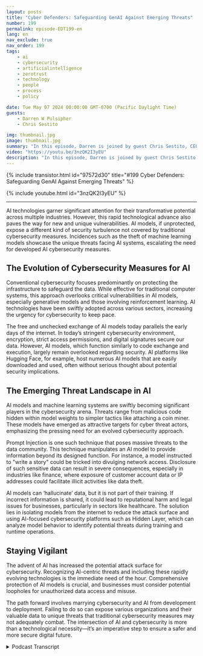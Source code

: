 ```yaml
---
layout: posts
title: "Cyber Defenders: Safeguarding GenAI Against Emerging Threats"
number: 199
permalink: episode-EDT199-en
lang: en
nav_exclude: true
nav_order: 199
tags:
    - ai
    - cybersecurity
    - artificialintelligence
    - zerotrust
    - technology
    - people
    - process
    - policy

date: Tue May 07 2024 00:00:00 GMT-0700 (Pacific Daylight Time)
guests:
    - Darren W Pulsipher
    - Chris Sestito

img: thumbnail.jpg
image: thumbnail.jpg
summary: "In this episode, Darren is joined by guest Chris Sestito, CEO of HiddenLayer, as we uncover the vulnerabilities threatening our digital future and explore innovative solutions to protect AI systems from exploitation and misuse."
video: "https://youtu.be/3nzQK2I3yEU"
description: "In this episode, Darren is joined by guest Chris Sestito, CEO of HiddenLayer, as we uncover the vulnerabilities threatening our digital future and explore innovative solutions to protect AI systems from exploitation and misuse."
---
```


<div>
{% include transistor.html id="97572d30" title="#199 Cyber Defenders: Safeguarding GenAI Against Emerging Threats" %}

{% include youtube.html id="3nzQK2I3yEU" %}
</div>

---

AI technologies garner significant attention for their transformative potential across multiple industries. However, this rapid technological advance also paves the way for new and unique vulnerabilities. AI models, if unprotected, expose a different kind of security turbulence not covered by traditional cybersecurity measures. Incidences such as the theft of machine learning models showcase the unique threats facing AI systems, escalating the need for developed AI cybersecurity measures.

## The Evolution of Cybersecurity Measures for AI

Conventional cybersecurity focuses predominantly on protecting the infrastructure to safeguard the data. While effective for traditional computer systems, this approach overlooks critical vulnerabilities in AI models, especially generative models and those involving reinforcement learning. AI technologies have been swiftly adopted across various sectors, increasing the urgency for cybersecurity to keep pace.

The free and unchecked exchange of AI models today parallels the early days of the internet. In today’s stringent cybersecurity environment, encryption, strict access permissions, and digital signatures secure our data. However, AI models, which function similarly to code exchange and execution, largely remain overlooked regarding security. AI platforms like Hugging Face, for example, host numerous AI models that are easily downloaded and used, often without serious thought about potential security implications.

## The Emerging Threat Landscape in AI

AI models and machine learning systems are swiftly becoming significant players in the cybersecurity arena. Threats range from malicious code hidden within model weights to simpler tactics like attaching a coin miner. These models have emerged as attractive targets for cyber threat actors, emphasizing the pressing need for an evolved cybersecurity approach.

Prompt Injection is one such technique that poses massive threats to the data community. This technique manipulates an AI model to provide information beyond its designed function. For instance, a model instructed to "write a story" could be tricked into divulging network access. Disclosure of such sensitive data can result in severe consequences, especially in industries like finance, where exposure of customer account data or IP addresses could facilitate illicit activities like data theft.

AI models can ‘hallucinate’ data, but it is not part of their training. If incorrect information is shared, it could lead to reputational harm and legal issues for businesses, particularly in sectors like healthcare. The solution lies in isolating models from the internet to reduce the attack surface and using AI-focused cybersecurity platforms such as Hidden Layer, which can analyze model behavior to identify potential threats during training and runtime operations.

## Staying Vigilant

The advent of AI has increased the potential attack surface for cybersecurity. Recognizing AI-centric threats and including these rapidly evolving technologies is the immediate need of the hour. Comprehensive protection of AI models is crucial, and businesses must consider potential loopholes for unauthorized data access and misuse.

The path forward involves marrying cybersecurity and AI from development to deployment. Failing to do so can expose various organizations and their valuable data to unique threats that traditional cybersecurity measures may not adequately combat. The intersection of AI and cybersecurity is more than a technological necessity—it’s an imperative step to ensure a safer and more secure digital future.



<details>
<summary> Podcast Transcript </summary>

<p></p>

</details>
